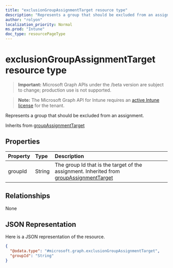 ```yaml
---
title: "exclusionGroupAssignmentTarget resource type"
description: "Represents a group that should be excluded from an assignment."
author: "rolyon"
localization_priority: Normal
ms.prod: "Intune"
doc_type: resourcePageType
---
```


# exclusionGroupAssignmentTarget resource type

> **Important:** Microsoft Graph APIs under the /beta version are subject to change; production use is not supported.

> **Note:** The Microsoft Graph API for Intune requires an [active Intune license](https://go.microsoft.com/fwlink/?linkid=839381) for the tenant.

Represents a group that should be excluded from an assignment.


Inherits from [groupAssignmentTarget](../resources/intune-shared-groupassignmenttarget.md)

## Properties
|Property|Type|Description|
|:---|:---|:---|
|groupId|String|The group Id that is the target of the assignment. Inherited from [groupAssignmentTarget](../resources/intune-shared-groupassignmenttarget.md)|

## Relationships
None

## JSON Representation
Here is a JSON representation of the resource.
<!-- {
  "blockType": "resource",
  "@odata.type": "microsoft.graph.exclusionGroupAssignmentTarget"
}
-->
``` json
{
  "@odata.type": "#microsoft.graph.exclusionGroupAssignmentTarget",
  "groupId": "String"
}
```






